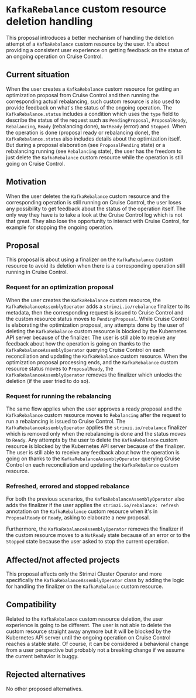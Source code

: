 # `KafkaRebalance` custom resource deletion handling

This proposal introduces a better mechanism of handling the deletion attempt of a `KafkaRebalance` custom resource by the user.
It's about providing a consistent user experience on getting feedback on the status of an ongoing operation on Cruise Control.

## Current situation

When the user creates a `KafkaRebalance` custom resource for getting an optimization proposal from Cruise Control and then running the corresponding actual rebalancing, such custom resource is also used to provide feedback on what's the status of the ongoing operation.
The `KafkaRebalance.status` includes a condition which uses the `type` field to describe the status of the request such as `PendingProposal`, `ProposalReady`, `Rebalancing`, `Ready` (rebalancing done), `NotReady` (error) and `Stopped`.
When the operation is done (proposal ready or rebalancing done), the `KafkaRebalance.status` also includes details about the optimization itself.
But during a proposal elaboration (see `ProposalPending` state) or a rebalancing running (see `Rebalancing` state), the user has the freedom to just delete the `KafkaRebalance` custom resource while the operation is still going on Cruise Control.

## Motivation

When the user deletes the `KafkaRebalance` custom resource and the corresponding operation is still running on Cruise Control, the user loses any possibility to get feedback about the status of the operation itself.
The only way they have is to take a look at the Cruise Control log which is not that great.
They also lose the opportunity to interact with Cruise Control, for example for stopping the ongoing operation.

## Proposal

This proposal is about using a finalizer on the `KafkaRebalance` custom resource to avoid its deletion when there is a corresponding operation still running in Cruise Control.

### Request for an optimization proposal

When the user creates the `KafkaRebalance` custom resource, the `KafkaRebalanceAssemblyOperator` adds a `strimzi.io/rebalance` finalizer to its metadata, then the corresponding request is issued to Cruise Control and the custom resource status moves to `PendingProposal`.
While Cruise Control is elaborating the optimization proposal, any attempts done by the user of deleting the `KafkaRebalance` custom resource is blocked by the Kubernetes API server because of the finalizer.
The user is still able to receive any feedback about how the operation is going on thanks to the `KafkaRebalanceAssemblyOperator` querying Cruise Control on each reconciliation and updating the `KafkaRebalance` custom resource.
When the optimization proposal processing ends, and the `KafkaRebalance` custom resource status moves to `ProposalReady`, the `KafkaRebalanceAssemblyOperator` removes the finalizer which unlocks the deletion (if the user tried to do so).

### Request for running the rebalancing

The same flow applies when the user approves a ready proposal and the `KafkaRebalance` custom resource moves to `Rebalancing` after the request to run a rebalancing is issued to Cruise Control.
The `KafkaRebalanceAssemblyOperator` applies the `strimzi.io/rebalance` finalizer which is removed only when the rebalancing is done and the status moves to `Ready`.
Any attempts by the user to delete the `KafkaRebalance` custom resource is blocked by the Kubernetes API server because of the finalizer.
The user is still able to receive any feedback about how the operation is going on thanks to the `KafkaRebalanceAssemblyOperator` querying Cruise Control on each reconciliation and updating the `KafkaRebalance` custom resource.

### Refreshed, errored and stopped rebalance

For both the previous scenarios, the `KafkaRebalanceAssemblyOperator` also adds the finalizer if the user applies the `strimzi.io/rebalance: refresh` annotation on the `KafkaRebalance` custom resource when it's in `ProposalReady` or `Ready`, asking to elaborate a new proposal.

Furthermore, the `KafkaRebalanceAssemblyOperator` removes the finalizer if the custom resource moves to a `NotReady` state because of an error or to the `Stopped` state because the user asked to stop the current operation.

## Affected/not affected projects

This proposal affects only the Strimzi Cluster Operator and more specifically the `KafkaRebalanceAssemblyOperator` class by adding the logic for handling the finalizer on the `KafkaRebalance` custom resource.

## Compatibility

Related to the `KafkaRebalance` custom resource deletion, the user experience is going to be different.
The user is not able to delete the custom resource straight away anymore but it will be blocked by the Kubernetes API server until the ongoing operation on Cruise Control reaches a stable state.
Of course, it can be considered a behavioral change from a user perspective but probably not a breaking change if we assume the current behavior is buggy.

## Rejected alternatives

No other proposed alternatives.
